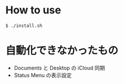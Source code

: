 # How to use

```
$ ./install.sh
```

# 自動化できなかったもの

- Documents と Desktop の iCloud 同期
- Status Menu の表示設定

